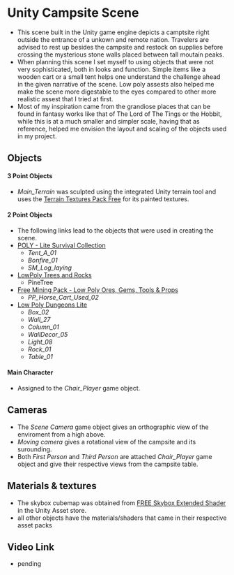 # Unity Campsite Scene

- This scene built in the Unity game engine depicts a camptsite right outside the entrance of a unkown and remote nation. Travelers are advised to rest up besides the campsite and restock on supplies before crossing the mysterious stone walls placed between tall moutain peaks.  
- When planning this scene I set myself to using objects that were not very sophisticated, both in looks and function. Simple items like a wooden cart or a small tent helps one understand the challenge ahead in the given narrative of the scene. Low poly assests also helped me make the scene more digestable to the eyes compared to other more realistic assest that I tried at first.  
- Most of my inspiration came from the grandiose places that can be found in fantasy works like that of The Lord of The Tings or the Hobbit, while this is at a much smaller and simpler scale, having that as reference, helped me envision the layout and scaling of the objects used in my project.

## Objects 

#### 3 Point Objects

- *Main_Terrain* was sculpted using the integrated Unity terrain tool  and uses the [Terrain Textures Pack Free](https://assetstore.unity.com/packages/2d/textures-materials/nature/terrain-textures-pack-free-139542) for its painted textures.

#### 2 Point Objects

- The following links lead to the objects that were used in creating the scene. 
- [POLY - Lite Survival Collection](https://assetstore.unity.com/packages/3d/props/poly-lite-survival-collection-220452)
  - *Tent_A_01*
  - *Bonfire_01*
  - *SM_Log_laying*
- [LowPoly Trees and Rocks](https://assetstore.unity.com/packages/3d/vegetation/lowpoly-trees-and-rocks-88376)
  - PineTree
- [Free Mining Pack - Low Poly Ores, Gems, Tools & Props](https://assetstore.unity.com/packages/3d/props/free-mining-pack-low-poly-ores-gems-tools-props-189962)
  - *PP_Horse_Cart_Used_02*
- [Low Poly Dungeons Lite](https://assetstore.unity.com/packages/3d/environments/dungeons/low-poly-dungeons-lite-177937)
  - *Box_02*
  - *Wall_27*
  - *Column_01*
  - *WallDecor_05*
  - *Light_08*
  - *Rock_01*
  - *Table_01*

#### Main Character

- Assigned to the *Chair_Player* game object.

## Cameras

- The *Scene Camera* game object gives an orthographic view of the enviroment from a high above.
- *Moving camera* gives a rotational view of the campsite and its surounding.
- Both *First Person* and *Third Person* are attached *Chair_Player* game object and give their respective views from the campsite table.

## Materials & textures

- The skybox cubemap was obtained from [FREE Skybox Extended Shader](https://assetstore.unity.com/packages/vfx/shaders/free-skybox-extended-shader-107400) in the Unity Asset store.
- all other objects have the materials/shaders that came in their respective asset packs

## Video Link

- pending


